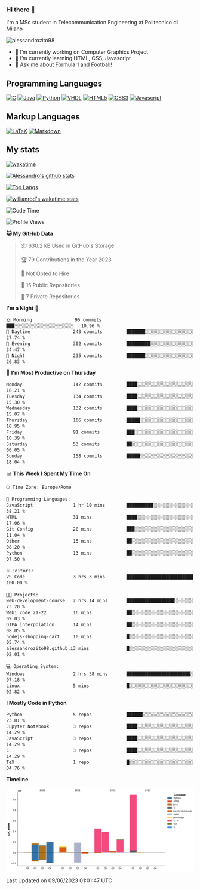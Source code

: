 ### Hi there 👋

I'm a MSc student in Telecommunication Engineering at Politecnico di Milano

<p align="left"> <img src="https://komarev.com/ghpvc/?username=alessandrozito98&label=Profile%20views&color=129e00&style=plastic" alt="alessandrozito98" /> </p>


<!--
**alessandrozito98/alessandrozito98** is a ✨ _special_ ✨ repository because its `README.md` (this file) appears on your GitHub profile.
-->

- 🔭 I’m currently working on Computer Graphics Project
- 🌱 I’m currently learning HTML, CSS, Javascript
- 💬 Ask me about Formula 1 and Football!




## Programming Languages

[![C](https://img.shields.io/badge/c%20-%2300599C.svg?&style=for-the-badge&logo=c&logoColor=white)](<https://en.wikipedia.org/wiki/C_(programming_language)>)
[![Java](https://img.shields.io/badge/java-%23ED8B00.svg?&style=for-the-badge&logo=java&logoColor=white)](https://www.java.com/)
[![Python](https://img.shields.io/badge/python%20-%2314354C.svg?&style=for-the-badge&logo=python&logoColor=white)](https://www.python.org/)
[![VHDL](https://img.shields.io/badge/-VHDL-lightgrey?style=for-the-badge&logo=xilinx&logoColor=red)](https://en.wikipedia.org/wiki/VHDL)
[![HTML5](https://img.shields.io/badge/html5%20-%23E34F26.svg?&style=for-the-badge&logo=html5&logoColor=white)](https://en.wikipedia.org/wiki/HTML5)
[![CSS3](https://img.shields.io/badge/css3%20-%231572B6.svg?&style=for-the-badge&logo=css3&logoColor=white)](https://en.wikipedia.org/wiki/CSS)
[![Javascript](https://img.shields.io/badge/javascript%20-%23323330.svg?&style=for-the-badge&logo=javascript&logoColor=%23F7DF1)](https://en.wikipedia.org/wiki/JavaScript)

## Markup Languages

[![LaTeX](https://img.shields.io/badge/latex%20-%23008080.svg?&style=for-the-badge&logo=latex&logoColor=white)](https://en.wikipedia.org/wiki/LaTeX)
[![Markdown](https://img.shields.io/badge/markdown-%23000000.svg?&style=for-the-badge&logo=markdown&logoColor=white)](https://en.wikipedia.org/wiki/Markdown)


## My stats

[![wakatime](https://wakatime.com/badge/user/6602f0ab-f5f4-418b-b2fb-1fa267f6c557.svg)](https://wakatime.com/@6602f0ab-f5f4-418b-b2fb-1fa267f6c557)


[![Alessandro's github stats](https://github-readme-stats.vercel.app/api?username=alessandrozito98&count_private=true&show_icons=true&theme=radical)](https://github.com/anuraghazra/github-readme-stats)


[![Top Langs](https://github-readme-stats.vercel.app/api/top-langs/?username=alessandrozito98&langs_count=10&layout=compact)](https://github.com/anuraghazra/github-readme-stats)


[![willianrod's wakatime stats](https://github-readme-stats.vercel.app/api/wakatime?username=alessandrozito98&layout=compact&v=2)](https://github.com/anuraghazra/github-readme-stats) 



<!--START_SECTION:waka-->
![Code Time](http://img.shields.io/badge/Code%20Time-91%20hrs%2047%20mins-blue)

![Profile Views](http://img.shields.io/badge/Profile%20Views-0-blue)

**🐱 My GitHub Data** 

> 📦 630.2 kB Used in GitHub's Storage 
 > 
> 🏆 79 Contributions in the Year 2023
 > 
> 🚫 Not Opted to Hire
 > 
> 📜 15 Public Repositories 
 > 
> 🔑 7 Private Repositories 
 > 
**I'm a Night 🦉** 

```text
🌞 Morning                96 commits          ███░░░░░░░░░░░░░░░░░░░░░░   10.96 % 
🌆 Daytime                243 commits         ███████░░░░░░░░░░░░░░░░░░   27.74 % 
🌃 Evening                302 commits         █████████░░░░░░░░░░░░░░░░   34.47 % 
🌙 Night                  235 commits         ███████░░░░░░░░░░░░░░░░░░   26.83 % 
```
📅 **I'm Most Productive on Thursday** 

```text
Monday                   142 commits         ████░░░░░░░░░░░░░░░░░░░░░   16.21 % 
Tuesday                  134 commits         ████░░░░░░░░░░░░░░░░░░░░░   15.30 % 
Wednesday                132 commits         ████░░░░░░░░░░░░░░░░░░░░░   15.07 % 
Thursday                 166 commits         █████░░░░░░░░░░░░░░░░░░░░   18.95 % 
Friday                   91 commits          ███░░░░░░░░░░░░░░░░░░░░░░   10.39 % 
Saturday                 53 commits          ██░░░░░░░░░░░░░░░░░░░░░░░   06.05 % 
Sunday                   158 commits         █████░░░░░░░░░░░░░░░░░░░░   18.04 % 
```


📊 **This Week I Spent My Time On** 

```text
🕑︎ Time Zone: Europe/Rome

💬 Programming Languages: 
JavaScript               1 hr 10 mins        ██████████░░░░░░░░░░░░░░░   38.21 % 
HTML                     31 mins             ████░░░░░░░░░░░░░░░░░░░░░   17.06 % 
Git Config               20 mins             ███░░░░░░░░░░░░░░░░░░░░░░   11.04 % 
Other                    15 mins             ██░░░░░░░░░░░░░░░░░░░░░░░   08.20 % 
Python                   13 mins             ██░░░░░░░░░░░░░░░░░░░░░░░   07.50 % 

🔥 Editors: 
VS Code                  3 hrs 3 mins        █████████████████████████   100.00 % 

🐱‍💻 Projects: 
web-development-course   2 hrs 14 mins       ██████████████████░░░░░░░   73.20 % 
Web1_code_21-22          16 mins             ██░░░░░░░░░░░░░░░░░░░░░░░   09.03 % 
DIPA_interpolation       14 mins             ██░░░░░░░░░░░░░░░░░░░░░░░   08.05 % 
nodejs-shopping-cart     10 mins             █░░░░░░░░░░░░░░░░░░░░░░░░   05.74 % 
alessandrozito98.github.i3 mins              █░░░░░░░░░░░░░░░░░░░░░░░░   02.01 % 

💻 Operating System: 
Windows                  2 hrs 58 mins       ████████████████████████░   97.18 % 
Linux                    5 mins              █░░░░░░░░░░░░░░░░░░░░░░░░   02.82 % 
```

**I Mostly Code in Python** 

```text
Python                   5 repos             ██████░░░░░░░░░░░░░░░░░░░   23.81 % 
Jupyter Notebook         3 repos             ████░░░░░░░░░░░░░░░░░░░░░   14.29 % 
JavaScript               3 repos             ████░░░░░░░░░░░░░░░░░░░░░   14.29 % 
C                        3 repos             ████░░░░░░░░░░░░░░░░░░░░░   14.29 % 
TeX                      1 repo              █░░░░░░░░░░░░░░░░░░░░░░░░   04.76 % 
```



**Timeline**

![Lines of Code chart](https://raw.githubusercontent.com/alessandrozito98/alessandrozito98/master/assets/bar_graph.png)


 Last Updated on 09/06/2023 01:01:47 UTC
<!--END_SECTION:waka-->
